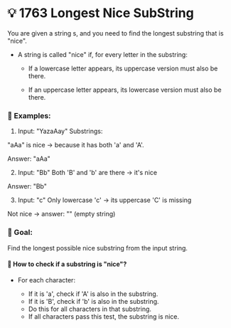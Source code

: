 # 💡 1763 Longest Nice SubString

You are given a string s, and you need to find the longest substring that is "nice".

- A string is called "nice" if, for every letter in the substring:

  - If a lowercase letter appears, its uppercase version must also be there.

  - If an uppercase letter appears, its lowercase version must also be there.


### 🧠 Examples:

1. Input: "YazaAay"
Substrings:

"aAa" is nice → because it has both 'a' and 'A'.

Answer: "aAa"

2. Input: "Bb"
Both 'B' and 'b' are there → it's nice

Answer: "Bb"

3. Input: "c"
Only lowercase 'c' → its uppercase 'C' is missing

Not nice → answer: "" (empty string)

### 🎯 Goal:

Find the longest possible nice substring from the input string.


#### 🧪 How to check if a substring is "nice"?

- For each character:

  - If it is 'a', check if 'A' is also in the substring.
  - If it is 'B', check if 'b' is also in the substring.
  - Do this for all characters in that substring.
  - If all characters pass this test, the substring is nice.


